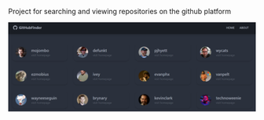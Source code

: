 Project for searching and viewing repositories on the github platform

<img align="" alt="PNG" src="https://github.com/i-doshechnikow/github-finder/blob/master/demonstration/finder.png"  />
